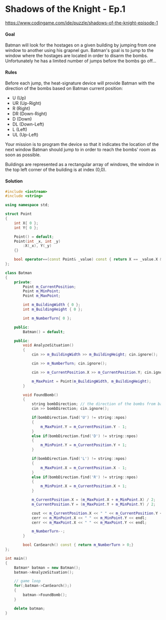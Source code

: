 # Shadows of the Knight - Ep.1


https://www.codingame.com/ide/puzzle/shadows-of-the-knight-episode-1

#### **Goal**
Batman will look for the hostages on a given building by jumping from one window to another using his grapnel gun. Batman's goal is to jump to the window where the hostages are located in order to disarm the bombs. Unfortunately he has a limited number of jumps before the bombs go off...

#### **Rules**
Before each jump, the heat-signature device will provide Batman with the direction of the bombs based on Batman current position:
- U (Up)
- UR (Up-Right)
- R (Right)
- DR (Down-Right)
- D (Down)
- DL (Down-Left)
- L (Left)
- UL (Up-Left)

Your mission is to program the device so that it indicates the location of the next window Batman should jump to in order to reach the bombs' room as soon as possible.

Buildings are represented as a rectangular array of windows, the window in the top left corner of the building is at index (0,0).

#### **Solution**

```c++
#include <iostream>
#include <string>

using namespace std;

struct Point
{
    int X{ 0 };
    int Y{ 0 };

    Point() = default;
    Point(int _x, int _y)
        :X(_x), Y(_y)
    {}

    bool operator==(const Point& _value) const { return X == _value.X && Y == _value.Y; }
};

class Batman
{
    private:
        Point m_CurrentPosition;
        Point m_MinPoint;
        Point m_MaxPoint;

        int m_BuildingWidth { 0 };
        int m_BuildingHeight { 0 };

        int m_NumberTurn{ 0 };

    public:
        Batman() = default;

    public:
        void AnalyzeSituation()
        {
            cin >> m_BuildingWidth >> m_BuildingHeight; cin.ignore();

            cin >> m_NumberTurn; cin.ignore();

            cin >> m_CurrentPosition.X >> m_CurrentPosition.Y; cin.ignore();

            m_MaxPoint = Point(m_BuildingWidth, m_BuildingHeight);
        }

        void FoundBomb()
        {
            string bombDirection; // the direction of the bombs from batman's current location (U, UR, R, DR, D, DL, L or UL)
            cin >> bombDirection; cin.ignore();

            if(bombDirection.find('U') != string::npos)
            {
                m_MaxPoint.Y = m_CurrentPosition.Y - 1;
            }
            else if(bombDirection.find('D') != string::npos)
            {
                m_MinPoint.Y = m_CurrentPosition.Y + 1;
            }

            if(bombDirection.find('L') != string::npos)
            {
                m_MaxPoint.X = m_CurrentPosition.X - 1;
            }
            else if(bombDirection.find('R') != string::npos)
            {
                m_MinPoint.X = m_CurrentPosition.X + 1;
            }

            m_CurrentPosition.X = (m_MaxPoint.X + m_MinPoint.X) / 2;
            m_CurrentPosition.Y = (m_MaxPoint.Y + m_MinPoint.Y) / 2;

            cout << m_CurrentPosition.X << " " << m_CurrentPosition.Y << endl;
            cerr << m_MinPoint.X << " " << m_MinPoint.Y << endl;
            cerr << m_MaxPoint.X << " " << m_MaxPoint.Y << endl;

            m_NumberTurn--;
        }

        bool CanSearch() const { return m_NumberTurn > 0;}
};

int main()
{
    Batman* batman = new Batman();
    batman->AnalyzeSituation();

    // game loop
    for(;batman->CanSearch();)
    {
        batman->FoundBomb();
    }

    delete batman;
}
```

